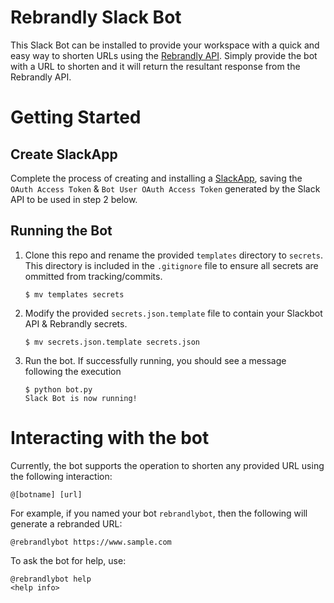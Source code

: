 # Rebrandly Slack Bot
This Slack Bot can be installed to provide your workspace with a quick and easy way to shorten URLs using the [Rebrandly API](https://developers.rebrandly.com/docs). Simply provide the bot with a URL to shorten and it will return the resultant response from the Rebrandly API.

# Getting Started
## Create SlackApp
Complete the process of creating and installing a [SlackApp](https://api.slack.com/), saving the `OAuth Access Token` & `Bot User OAuth Access Token` generated by the Slack API to be used in step 2 below.


## Running the Bot
1. Clone this repo and rename the provided `templates` directory to `secrets`. This directory is included in the `.gitignore` file to ensure all secrets are ommitted from tracking/commits.
    ```
    $ mv templates secrets
    ```


2. Modify the provided `secrets.json.template` file to contain your Slackbot API & Rebrandly secrets.
    ```
    $ mv secrets.json.template secrets.json
    ```


3. Run the bot. If successfully running, you should see a message following the execution
    ```
    $ python bot.py
    Slack Bot is now running!
    ```

# Interacting with the bot
Currently, the bot supports the operation to shorten any provided URL using the following interaction:
```
@[botname] [url]
```

For example, if you named your bot `rebrandlybot`, then the following will generate a rebranded URL:
```
@rebrandlybot https://www.sample.com
```

To ask the bot for help, use:
```
@rebrandlybot help
<help info>
```